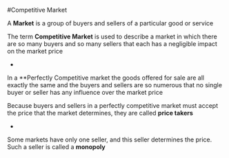 #Competitive Market

A **Market** is a group of buyers and sellers of a particular good or service

The term **Competitive Market** is used to describe a market in which there are so many buyers and so many sellers that each has a negligible impact on the market price

-

In a **Perfectly Competitive market the goods offered for sale are all exactly the same and the buyers and sellers are so numerous that no single buyer or seller has any influence over the market price

Because buyers and sellers in a perfectly competitive market must accept the price that the market determines, they are called **price takers**

-

Some markets have only one seller, and this seller determines the price. Such a seller is called a **monopoly**
